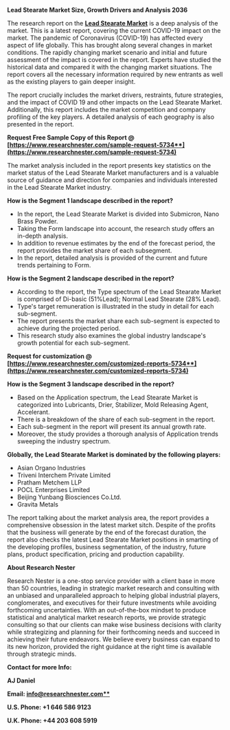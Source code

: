 ﻿**Lead Stearate Market Size, Growth Drivers and Analysis 2036**

The research report on the [**Lead Stearate Market**](https://www.researchnester.com/reports/lead-stearate-market/5734) is a deep analysis of the market. This is a latest report, covering the current COVID-19 impact on the market. The pandemic of Coronavirus (COVID-19) has affected every aspect of life globally. This has brought along several changes in market conditions. The rapidly changing market scenario and initial and future assessment of the impact is covered in the report. Experts have studied the historical data and compared it with the changing market situations. The report covers all the necessary information required by new entrants as well as the existing players to gain deeper insight.

The report crucially includes the market drivers, restraints, future strategies, and the impact of COVID 19 and other impacts on the Lead Stearate Market. Additionally, this report includes the market competition and company profiling of the key players. A detailed analysis of each geography is also presented in the report.

**Request Free Sample Copy of this Report @ [https://www.researchnester.com/sample-request-5734**](https://www.researchnester.com/sample-request-5734)**

The market analysis included in the report presents key statistics on the market status of the Lead Stearate Market manufacturers and is a valuable source of guidance and direction for companies and individuals interested in the Lead Stearate Market industry.

**How is the Segment 1 landscape described in the report?**

- In the report, the Lead Stearate Market is divided into Submicron, Nano Brass Powder.
- Taking the Form landscape into account, the research study offers an in-depth analysis.
- In addition to revenue estimates by the end of the forecast period, the report provides the market share of each subsegment.
- In the report, detailed analysis is provided of the current and future trends pertaining to Form.

**How is the Segment 2 landscape described in the report?** 

- According to the report, the Type spectrum of the Lead Stearate Market is comprised of Di-basic (51%Lead); Normal Lead Stearate (28% Lead).
- Type's target remuneration is illustrated in the study in detail for each sub-segment.
- The report presents the market share each sub-segment is expected to achieve during the projected period.
- This research study also examines the global industry landscape's growth potential for each sub-segment.

**Request for customization @ [https://www.researchnester.com/customized-reports-5734**](https://www.researchnester.com/customized-reports-5734)**

**How is the Segment 3 landscape described in the report?** 

- Based on the Application spectrum, the Lead Stearate Market is categorized into Lubricants, Drier, Stabilizer, Mold Releasing Agent, Accelerant.
- There is a breakdown of the share of each sub-segment in the report.
- Each sub-segment in the report will present its annual growth rate.
- Moreover, the study provides a thorough analysis of Application trends sweeping the industry spectrum.

**Globally, the Lead Stearate Market is dominated by the following players:**

- Asian Organo Industries
- Triveni Interchem Private Limited
- Pratham Metchem LLP
- POCL Enterprises Limited
- Beijing Yunbang Biosciences Co.Ltd.
- Gravita Metals

The report talking about the market analysis area, the report provides a comprehensive obsession in the latest market sitch. Despite of the profits that the business will generate by the end of the forecast duration, the report also checks the latest Lead Stearate Market positions in smarting of the developing profiles, business segmentation, of the industry, future plans, product specification, pricing and production capability. 

**About Research Nester**

Research Nester is a one-stop service provider with a client base in more than 50 countries, leading in strategic market research and consulting with an unbiased and unparalleled approach to helping global industrial players, conglomerates, and executives for their future investments while avoiding forthcoming uncertainties. With an out-of-the-box mindset to produce statistical and analytical market research reports, we provide strategic consulting so that our clients can make wise business decisions with clarity while strategizing and planning for their forthcoming needs and succeed in achieving their future endeavors. We believe every business can expand to its new horizon, provided the right guidance at the right time is available through strategic minds.

**Contact for more Info:**

**AJ Daniel**

**Email: [info@researchnester.com**](mailto:info@researchnester.com)**

**U.S. Phone: +1 646 586 9123** 

**U.K. Phone: +44 203 608 5919**
